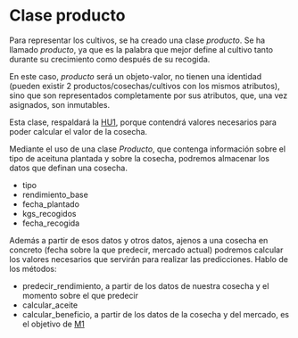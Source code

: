 # Clase producto

Para representar los cultivos, se ha creado una clase _producto_.
Se ha llamado _producto_, ya que es la palabra que mejor define al cultivo tanto durante su crecimiento como después de su recogida. 

En este caso, _producto_ será un objeto-valor, no tienen una identidad (pueden existir 2 productos/cosechas/cultivos con los mismos atributos), sino que son representados completamente por sus atributos, que, una vez asignados, son inmutables. 

Esta clase, respaldará la [HU1](https://github.com/francisco3207/IVProyecto/issues/7), porque contendrá valores necesarios para poder calcular el valor de la cosecha.

Mediante el uso de una clase _Producto_, que contenga información sobre el tipo de aceituna plantada y sobre la cosecha, podremos almacenar los datos que definan una cosecha.
- tipo
- rendimiento_base
- fecha_plantado
- kgs_recogidos
- fecha_recogida

Además a partir de esos datos y otros datos, ajenos a una cosecha en concreto (fecha sobre la que predecir, mercado actual) podremos calcular los valores necesarios que servirán para realizar las predicciones. Hablo de los métodos:
- predecir_rendimiento, a partir de los datos de nuestra cosecha y el momento sobre el que predecir
- calcular_aceite
- calcular_beneficio, a partir de los datos de la cosecha y del mercado, es el objetivo de [M1](https://github.com/francisco3207/IVProyecto/milestone/2)
